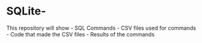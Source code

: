 # SQLite-
This repository will show - SQL Commands - CSV files used for commands - Code that made the CSV files - Results of the commands
